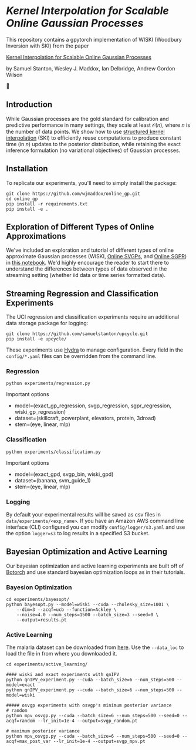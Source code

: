 # _Kernel Interpolation for Scalable Online Gaussian Processes_

This repository contains a gpytorch implementation of WISKI (Woodbury Inversion with SKI) from the paper 

[Kernel Interpolation for Scalable Online Gaussian Processes](https://arxiv.org/abs/2103.01454)

by Samuel Stanton, Wesley J. Maddox, Ian Delbridge, Andrew Gordon Wilson

:tumbler_glass:

## Introduction

While Gaussian processes are the gold standard for calibration and predictive performance in many settings, 
they scale at least $\mathcal{O}(n),$ where $n$ is the number of data points. We show how to use [structured
kernel interpolation](https://arxiv.org/abs/1503.01057) (SKI) to efficiently reuse computations to produce constant
time (in $n$) updates to
the posterior distribution, while retaining the exact inference formulation (no variational objectives) of
Gaussian processes.

## Installation

To replicate our experiments, you'll need to simply install the package:
```
git clone https://github.com/wjmaddox/online_gp.git
cd online_gp
pip install -r requirements.txt
pip install -e .
```

## Exploration of Different Types of Online Approximations

We've included an exploration and tutorial of different types of online approximate Gaussian processes (WISKI,
[Online SVGPs](https://arxiv.org/abs/1705.07131), and [Online SGPR](https://arxiv.org/abs/1705.07131)) in [this notebook](notebooks/regression_viz_1D.ipynb). 
We'd highly encourage the reader to start there to understand the differences between types of data observed
in the streaming setting (whether iid data or time series formatted data).

## Streaming Regression and Classification Experiments

The UCI regression and classification experiments require an additional data storage package for logging:

```
git clone https://github.com/samuelstanton/upcycle.git
pip install -e upcycle/

```

These experiments use [Hydra](https://hydra.cc/docs/intro/) to manage configuration. 
Every field in the `config/*.yaml` files can be 
overridden from the command line.

### Regression
```
python experiments/regression.py
```
Important options
- model=(exact_gp_regression, svgp_regression, sgpr_regression, wiski_gp_regression)
- dataset=(skillcraft, powerplant, elevators, protein, 3droad)
- stem=(eye, linear, mlp)

### Classification
```
python experiments/classification.py
```
Important options
- model=(exact_gpd, svgp_bin, wiski_gpd)
- dataset=(banana, svm_guide_1)
- stem=(eye, linear, mlp)

### Logging
By default your experimental results will be saved
as csv files in `data/experiments/<exp_name>`. 
If you have an Amazon AWS command line interface (CLI) configured you can modify
`config/logger/s3.yaml` and use the option
`logger=s3` to log results in a specified S3 bucket.

## Bayesian Optimization and Active Learning

Our bayesian optimization and active learning experiments are built off of [Botorch](https://botorch.org) 
and use standard bayesian optimization loops as in their tutorials. 

### Bayesion Optimization

```
cd experiments/bayesopt/
python bayesopt.py --model=wiski --cuda --cholesky_size=1001 \
    --dim=3 --acqf=ucb --function=Ackley \
    --noise=4.0 --num_steps=1500 --batch_size=3 --seed=0 \
    --output=results.pt
```

### Active Learning

The malaria dataset can be downloaded from [here](https://wjmaddox.github.io/assets/data/malaria_df.hdf5). 
Use the `--data_loc` to load the file in from where you downloaded it.

```
cd experiments/active_learning/

#### wiski and exact experiments with qnIPV
python qnIPV_experiment.py --cuda --batch_size=6 --num_steps=500 --model=exact
python qnIPV_experiment.py --cuda --batch_size=6 --num_steps=500 --model=wiski

##### osvgp experiments with osvgp's minimum posterior variance
# random
python mpv_osvgp.py --cuda --batch_size=6 --num_steps=500 --seed=0 --acqf=random --lr_init=1e-4 --output=svgp_random.pt

# maximum posterior variance
python mpv_osvgp.py --cuda --batch_size=6 --num_steps=500 --seed=0 --acqf=max_post_var --lr_init=1e-4 --output=svgp_mpv.pt
```

